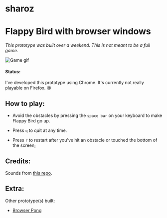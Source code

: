 # sharoz


# Flappy Bird with browser windows

*This prototype was built over a weekend. This is not meant to be a full game.*

![Game gif](flappy-demo.gif)

#### Status:

I've developed this prototype using Chrome. It's currently not really playable on Firefox. 😢


## How to play:

* Avoid the obstacles by pressing the `space bar` on your keyboard to make Flappy Bird go up.

* Press `q` to quit at any time.

* Press `r` to restart after you've hit an obstacle or touched the bottom of the screen;


## Credits:

Sounds from [this repo](https://github.com/nebez/floppybird).

## Extra:

Other prototype(s) built:

* [Browser Pong](https://github.com/charliegerard/browser-pong)


